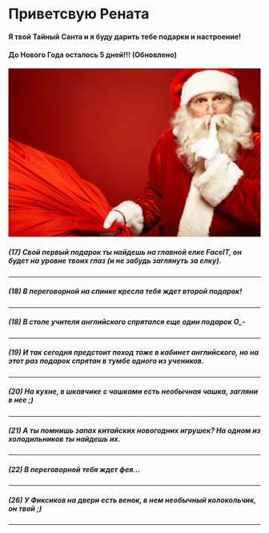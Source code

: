 # Приветсвую Рената

#### Я твой Тайный Санта и я буду дарить тебе подарки и настроение!
#### До Нового Года осталось 5 дней!!! (Обновлено)

![N|Solid](https://raw.githubusercontent.com/secret-santa-for-renata/shenanigans-secret-santa/master/images/santa_1.png)

##### (17) Свой первый подарок ты найдешь на главной елке FaceIT, он будет на уровне твоих глаз (и не забудь заглянуть за елку).
---

##### (18) В переговорной на спинке кресла тебя ждет второй подарок!
---

##### (18) В столе учителя английского спрятался еще один подарок О_-
---

##### (19) И так сегодня предстоит поход тоже в кабинет английского, но на этот раз подарок спрятан в тумбе одного из учеников.
---

##### (20) На кухне, в шкавчике с чашками есть необычная чашка, загляни в нее ;)
---

##### (21) А ты помнишь запах китайских новогодних игрушек? На одном из холодильников ты найдешь их.
---

##### (22) В переговорной тебя ждет фея...
---

##### (26) У Фиксиков на двери есть венок, в нем необычный колокольчик, он твой ;)
---

